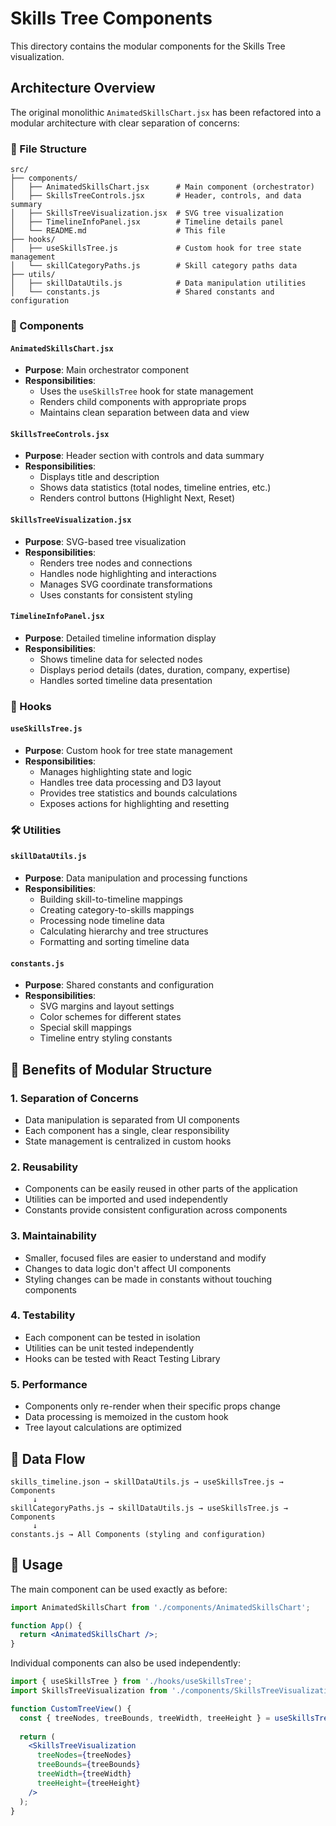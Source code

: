 # Skills Tree Components

This directory contains the modular components for the Skills Tree visualization.

## Architecture Overview

The original monolithic `AnimatedSkillsChart.jsx` has been refactored into a modular architecture with clear separation of concerns:

### 📁 File Structure

```
src/
├── components/
│   ├── AnimatedSkillsChart.jsx      # Main component (orchestrator)
│   ├── SkillsTreeControls.jsx       # Header, controls, and data summary
│   ├── SkillsTreeVisualization.jsx  # SVG tree visualization
│   ├── TimelineInfoPanel.jsx        # Timeline details panel
│   └── README.md                    # This file
├── hooks/
│   ├── useSkillsTree.js             # Custom hook for tree state management
│   └── skillCategoryPaths.js        # Skill category paths data
├── utils/
│   ├── skillDataUtils.js            # Data manipulation utilities
│   └── constants.js                 # Shared constants and configuration
```

### 🔧 Components

#### `AnimatedSkillsChart.jsx`
- **Purpose**: Main orchestrator component
- **Responsibilities**: 
  - Uses the `useSkillsTree` hook for state management
  - Renders child components with appropriate props
  - Maintains clean separation between data and view

#### `SkillsTreeControls.jsx`
- **Purpose**: Header section with controls and data summary
- **Responsibilities**:
  - Displays title and description
  - Shows data statistics (total nodes, timeline entries, etc.)
  - Renders control buttons (Highlight Next, Reset)

#### `SkillsTreeVisualization.jsx`
- **Purpose**: SVG-based tree visualization
- **Responsibilities**:
  - Renders tree nodes and connections
  - Handles node highlighting and interactions
  - Manages SVG coordinate transformations
  - Uses constants for consistent styling

#### `TimelineInfoPanel.jsx`
- **Purpose**: Detailed timeline information display
- **Responsibilities**:
  - Shows timeline data for selected nodes
  - Displays period details (dates, duration, company, expertise)
  - Handles sorted timeline data presentation

### 🎣 Hooks

#### `useSkillsTree.js`
- **Purpose**: Custom hook for tree state management
- **Responsibilities**:
  - Manages highlighting state and logic
  - Handles tree data processing and D3 layout
  - Provides tree statistics and bounds calculations
  - Exposes actions for highlighting and resetting

### 🛠️ Utilities

#### `skillDataUtils.js`
- **Purpose**: Data manipulation and processing functions
- **Responsibilities**:
  - Building skill-to-timeline mappings
  - Creating category-to-skills mappings
  - Processing node timeline data
  - Calculating hierarchy and tree structures
  - Formatting and sorting timeline data

#### `constants.js`
- **Purpose**: Shared constants and configuration
- **Responsibilities**:
  - SVG margins and layout settings
  - Color schemes for different states
  - Special skill mappings
  - Timeline entry styling constants

## 🎯 Benefits of Modular Structure

### 1. **Separation of Concerns**
- Data manipulation is separated from UI components
- Each component has a single, clear responsibility
- State management is centralized in custom hooks

### 2. **Reusability**
- Components can be easily reused in other parts of the application
- Utilities can be imported and used independently
- Constants provide consistent configuration across components

### 3. **Maintainability**
- Smaller, focused files are easier to understand and modify
- Changes to data logic don't affect UI components
- Styling changes can be made in constants without touching components

### 4. **Testability**
- Each component can be tested in isolation
- Utilities can be unit tested independently
- Hooks can be tested with React Testing Library

### 5. **Performance**
- Components only re-render when their specific props change
- Data processing is memoized in the custom hook
- Tree layout calculations are optimized

## 🔄 Data Flow

```
skills_timeline.json → skillDataUtils.js → useSkillsTree.js → Components
     ↓
skillCategoryPaths.js → skillDataUtils.js → useSkillsTree.js → Components
     ↓
constants.js → All Components (styling and configuration)
```

## 🚀 Usage

The main component can be used exactly as before:

```jsx
import AnimatedSkillsChart from './components/AnimatedSkillsChart';

function App() {
  return <AnimatedSkillsChart />;
}
```

Individual components can also be used independently:

```jsx
import { useSkillsTree } from './hooks/useSkillsTree';
import SkillsTreeVisualization from './components/SkillsTreeVisualization';

function CustomTreeView() {
  const { treeNodes, treeBounds, treeWidth, treeHeight } = useSkillsTree();
  
  return (
    <SkillsTreeVisualization
      treeNodes={treeNodes}
      treeBounds={treeBounds}
      treeWidth={treeWidth}
      treeHeight={treeHeight}
    />
  );
}
``` 